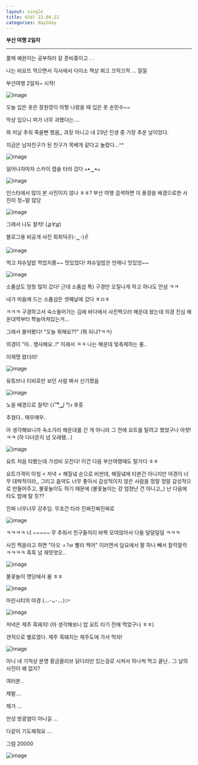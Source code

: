 ```yaml
---
layout: single
title: d2d) 22.04.22
categories: day2day
---
```


__부산 여행 2일차__

-------------------------------------------------------------------------------------------

룸메 예원이는 공부하러 갈 준비중이고 . . 

나는 비요뜨 먹으면서 긱사에서 다이소 책상 펴고 끄적끄적 ... 낄낄

부산여행 2일차~ 시작!

![image](https://user-images.githubusercontent.com/52832956/164580150-0b1b2843-e38b-43f9-b305-1191bc98a47f.png)

오늘 입은 옷은 장원영이 아형 나왔을 때 입은 옷 손민수~~

막상 입으니 퍼가 너무 과했다는....

와 저날 추워 죽을뻔 했음,, 과장 아니고 내 23년 인생 중 가장 추운 날이었다.

지금은 남자친구가 된 친구가 목베개 같다고 놀렸다...^^

![image](https://user-images.githubusercontent.com/52832956/164580345-623f69e0-a03a-4b5d-a264-e15ad142b5b1.png)

일어나자마자 스카이 캡슐 타러 갔다 ๑•‿•๑

![image](https://user-images.githubusercontent.com/52832956/164615968-291ec936-b9be-41a5-9405-2d04380047dc.png)

인스타에서 많이 본 사진이지 않나 ㅎㅎ? 부산 여행 검색하면 이 풍경을 배경으로한 사진이 정~말 많당

![image](https://user-images.githubusercontent.com/52832956/164616107-02964090-6cfd-47fa-8794-d514f6819376.png)

그래서 나도 찰칵! (*≧∀≦*) 

블로그용 비공개 사진 희희덕✌(-‿-)✌

![image](https://user-images.githubusercontent.com/52832956/164616355-e90a78c5-dc0d-4d46-87fc-1a6fa9fa973b.png)

먹고 챠슈덮밥 먹었지롱~~ 맛있었다! 챠슈덮밥은 언제나 맛있엉~~

![image](https://user-images.githubusercontent.com/52832956/164616400-5c6341f9-b04b-4d06-8d5d-baa58e60698e.png)

소품샵도 엄청 많이 갔다! 근데 소품샵 특) 구경만 오질나게 하고 하나도 안삼 ㅋㅋ

내가 마음에 드는 소품샵은 셋째날에 갔다 ㅎㅁㅎ

ㅋㅋㅋ 구경하고서 숙소들어가는 김에 바다에서 사진찍으러 해운대 왔는데 의경 진심 해운대역부터 쫙늘어져있는거...

그래서 물어봤다! "오늘 뭐해요??" (뭐 되냐?ㅋㅋ)

의경이 "아.. 행사해요..!" 이래서 ㅋㅋ 나는 해운대 빛축제하는 줄..

이재명 왔더라! 

![image](https://user-images.githubusercontent.com/52832956/164616849-a7591f5d-b161-4dee-992a-5909905b190d.png)

유튜브나 티비로만 보던 사람 봐서 신기했음

![image](https://user-images.githubusercontent.com/52832956/164616935-6ed92e12-e650-4ca8-8aaa-061d0c783efe.png)

노을 배경으로 찰칵! (ง ͠ ͠° ل͜ °)ง 후훗

추웠다.. 매우매우..

아 생각해보니까 숙소가러 해운대를 간 게 아니라 그 전에 요트를 탈려고 했었구나 아핫! ㅋㅋ (하 다녀온지 넘 오래됐...)

![image](https://user-images.githubusercontent.com/52832956/164617081-49a003d9-7182-4de6-826b-8f32cac3a5cd.png)

요트 처음 타봤는데 가성비 오진다! 이건 다음 부산여행때도 탈거다 ㅎㅎ

요트가격이 아침 < 저녁 < 해질녘 순으로 비싼데, 해질녘에 타본건 아니지만 야경이 너무 대박적이라,, 그리고 음악도 너무 좋아서 감성적이지 않은 사람을 정말 정말 감성적으로 만들어주고, 불꽃놀이도 하기 때문에 (불꽃놀이는 걍 엄청난 건 아니고,,) 난 다음에 타도 밤에 탈 듯??

진짜 너무너무 강추임. 무조건 타라 진짜진짜진짜로

![image](https://user-images.githubusercontent.com/52832956/164617472-252da999-77b4-4aba-b5f9-c97a0fef5abc.png)

ㅋㅋㅋㅋ 너 ~~~~~ 무 추워서 친구들끼리 바짝 모여앉아서 다들 덜덜덜덜 ㅋㅋㅋ 

사진 찍을라고 하면 "아오 ㅅ1ㅂ 빨리 찍어" 이러면서 담요에서 팔 하나 빼서 찰칵찰칵 ㅋㅋㅋㅋ 흑흑 넘 재밋엇오..

![image](https://user-images.githubusercontent.com/52832956/164617689-67f261cf-a73f-40a2-b2cf-03a4155edcd0.png)

불꽃놀이 명당에서 봄 ㅎㅎ

![image](https://user-images.githubusercontent.com/52832956/164617926-feb45ea4-f092-42da-8c77-191e0cde8cb5.png)

마린시티의 야경 (⸝⸝･ᴗ･⸝⸝)੭˒˒

![image](https://user-images.githubusercontent.com/52832956/164617739-8c18f735-3391-4e3a-be39-bf0e41e4d6c7.png)

저녁은 제주 흑돼지! (아 생각해보니 밥 요트 타기 전에 먹었구나 ㅎㅎ)

갠적으로 별로였다. 제주 흑돼지는 제주도에 가서 먹자!

![image](https://user-images.githubusercontent.com/52832956/164618033-4de2ef77-524c-44cc-b7c4-9d42695da7ae.png)

아니 내 기억상 분명 황금올리브 닭다리만 있는걸로 시켜서 하나씩 먹고 끝난.. 그 날의 사진이 왜 없지?

여러분.. 

제발....

제가 ...

만성 방광염이 아니길 ...

다같이 기도해줘요 ...

그럼 20000

![image](https://user-images.githubusercontent.com/52832956/164618448-37c7184b-5657-418a-a733-f59e1a2e3e3d.png)




